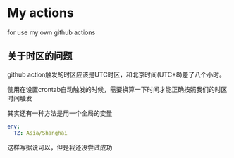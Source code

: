 # My actions
for use my own github actions

## 关于时区的问题

github action触发的时区应该是UTC时区，和北京时间(UTC+8)差了八个小时。

使用在设置crontab自动触发的时候，需要换算一下时间才能正确按照我们的时区时间触发

其实还有一种方法是用一个全局的变量

```yaml
env:
  TZ: Asia/Shanghai
```

这样写据说可以，但是我还没尝试成功
